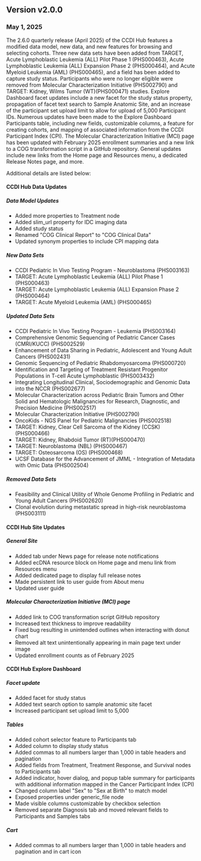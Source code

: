 ## Version v2.0.0
### May 1, 2025
The 2.6.0 quarterly release (April 2025) of the CCDI Hub features a modified data model, new data, and new features for browsing and selecting cohorts. Three new data sets have been added from TARGET, Acute Lymphoblastic Leukemia (ALL) Pilot Phase 1 (PHS000463), Acute Lymphoblastic Leukemia (ALL) Expansion Phase 2 (PHS000464), and Acute Myeloid Leukemia (AML) (PHS000465), and a field has been added to capture study status. Participants who were no longer eligible were removed from Molecular Characterization Initiative (PHS002790) and TARGET: Kidney, Wilms Tumor (WT)(PHS000471) studies. Explore Dashboard facet updates include a new facet for the study status property, propagation of facet text search to Sample Anatomic Site, and an increase of the participant set upload limit to allow for upload of 5,000 Participant IDs. Numerous updates have been made to the Explore Dashboard Participants table, including new fields, customizable columns, a feature for creating cohorts, and mapping of associated information from the CCDI Participant Index (CPI). The Molecular Characterization Initiative (MCI) page has been updated with February 2025 enrollment summaries and a new link to a COG transformation script in a GitHub repository. General updates include new links from the Home page and Resources menu, a dedicated Release Notes page, and more.

Additional details are listed below:

#### CCDI Hub Data Updates

##### Data Model Updates
- Added more properties to Treatment node  
- Added slim_url property for IDC imaging data
- Added study status
- Renamed &quot;COG Clinical Report&quot; to &quot;COG Clinical Data&quot;
- Updated synonym properties to include CPI mapping data

##### New Data Sets
- CCDI Pediatric In Vivo Testing Program - Neuroblastoma (PHS003163)
- TARGET: Acute Lymphoblastic Leukemia (ALL) Pilot Phase 1 (PHS000463)
- TARGET: Acute Lymphoblastic Leukemia (ALL) Expansion Phase 2 (PHS000464)
- TARGET: Acute Myeloid Leukemia (AML) (PHS000465)

##### Updated Data Sets
- CCDI Pediatric In Vivo Testing Program - Leukemia (PHS003164)
- Comprehensive Genomic Sequencing of Pediatric Cancer Cases (CMRI/KUCC) (PHS002529)
- Enhancement of Data Sharing in Pediatric, Adolescent and Young Adult Cancers (PHS002431)
- Genomic Sequencing of Pediatric Rhabdomyosarcoma (PHS000720)
- Identification and Targeting of Treatment Resistant Progenitor Populations in T-cell Acute Lymphoblastic (PHS003432)
- Integrating Longitudinal Clinical, Sociodemographic and Genomic Data into the NCCR (PHS002677)
- Molecular Characterization across Pediatric Brain Tumors and Other Solid and Hematologic Malignancies for Research, Diagnostic, and Precision Medicine (PHS002517)
- Molecular Characterization Initiative (PHS002790)
- OncoKids - NGS Panel for Pediatric Malignancies (PHS002518)
- TARGET: Kidney, Clear Cell Sarcoma of the Kidney (CCSK) (PHS000466)
- TARGET: Kidney, Rhabdoid Tumor (RT)(PHS000470)
- TARGET: Neuroblastoma (NBL) (PHS000467)
- TARGET: Osteosarcoma (OS) (PHS000468)
- UCSF Database for the Advancement of JMML - Integration of Metadata with Omic Data (PHS002504)

##### Removed Data Sets
- Feasibility and Clinical Utility of Whole Genome Profiling in Pediatric and Young Adult Cancers (PHS002620)
- Clonal evolution during metastatic spread in high-risk neuroblastoma (PHS003111)

#### CCDI Hub Site Updates
##### General Site
- Added tab under News page for release note notifications
- Added ecDNA resource block on Home page and menu link from Resources menu
- Added dedicated page to display full release notes
- Made persistent link to user guide from About menu
- Updated user guide

##### Molecular Characterization Initiative (MCI) page
- Added link to COG transformation script GitHub repository
- Increased text thickness to improve readability
- Fixed bug resulting in unintended outlines when interacting with donut chart
- Removed alt text unintentionally appearing in main page text under image
- Updated enrollment counts as of February 2025

#### CCDI Hub Explore Dashboard
##### Facet update
- Added facet for study status
- Added text search option to sample anatomic site facet
- Increased participant set upload limit to 5,000

##### Tables
- Added cohort selector feature to Participants tab
- Added column to display study status
- Added commas to all numbers larger than 1,000 in table headers and pagination
- Added fields from Treatment, Treatment Response, and Survival nodes to Participants tab
- Added indicator, hover dialog, and popup table summary for participants with additional information mapped in the Cancer Participant Index (CPI)
- Changed column label &quot;Sex&quot; to &quot;Sex at Birth&quot; to match model
- Exposed properties under generic_file node
- Made visible columns customizable by checkbox selection
- Removed separate Diagnosis tab and moved relevant fields to Participants and Samples tabs

##### Cart
- Added commas to all numbers larger than 1,000 in table headers and pagination and in cart icon
